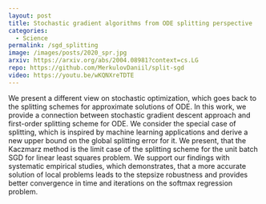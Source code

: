 ```yaml
---
layout: post
title: Stochastic gradient algorithms from ODE splitting perspective
categories:
  - Science
permalink: /sgd_splitting
image: /images/posts/2020_spr.jpg
arxiv: https://arxiv.org/abs/2004.08981?context=cs.LG
repo: https://github.com/MerkulovDaniil/split-sgd
video: https://youtu.be/wKQNXreTDTE
---
```


We present a different view on stochastic optimization, which goes back to the splitting schemes for approximate solutions of ODE. In this work, we provide a connection between stochastic gradient descent approach and first-order splitting scheme for ODE. We consider the special case of splitting, which is inspired by machine learning applications and derive a new upper bound on the global splitting error for it. We present, that the Kaczmarz method is the limit case of the splitting scheme for the unit batch SGD for linear least squares problem. We support our findings with systematic empirical studies, which demonstrates, that a more accurate solution of local problems leads to the stepsize robustness and provides better convergence in time and iterations on the softmax regression problem.
